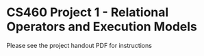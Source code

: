 # CS460 Project 1 - Relational Operators and Execution Models
Please see the project handout PDF for instructions
